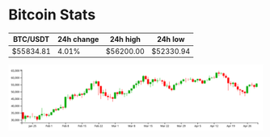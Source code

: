 # Bitcoin Stats

BTC/USDT|24h change|24h high|24h low|
|---|---|---|---|
|$55834.81|4.01%|$56200.00|$52330.94|

<img src="./chart.svg">
